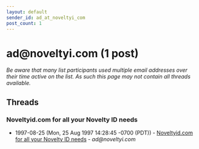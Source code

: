 ```yaml
---
layout: default
sender_id: ad_at_noveltyi_com
post_count: 1
---
```


# ad<span>@</span>noveltyi.com (1 post)

_Be aware that many list participants used multiple email addresses over their time active on the list. As such this page may not contain all threads available._

## Threads

### Noveltyid.com for all  your Novelty ID needs
+ 1997-08-25 (Mon, 25 Aug 1997 14:28:45 -0700 (PDT)) - [Noveltyid.com for all  your Novelty ID needs](/archive/1997/08/1b18db64c4be2dc2cc32c4016608043e61795f02bc6bbb368d0e3fa6bc813307) - _ad@noveltyi.com_

